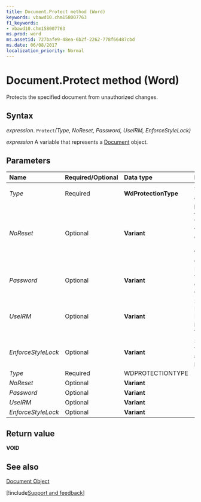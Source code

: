 ```yaml
---
title: Document.Protect method (Word)
keywords: vbawd10.chm158007763
f1_keywords:
- vbawd10.chm158007763
ms.prod: word
ms.assetid: 727bafe9-48ea-6b2f-2262-778f66487cbd
ms.date: 06/08/2017
localization_priority: Normal
---
```



# Document.Protect method (Word)

Protects the specified document from unauthorized changes.


## Syntax

_expression_. `Protect`_(Type,_ _NoReset,_ _Password,_ _UseIRM,_ _EnforceStyleLock)_

 _expression_ A variable that represents a [Document](./Word.Document.md) object.


## Parameters



|Name|Required/Optional|Data type|Description|
|:-----|:-----|:-----|:-----|
|||||
| _Type_|Required| **WdProtectionType**|The type of protection to apply.|
| _NoReset_|Optional|**Variant**| **False** to reset form fields to their default values; **True** to retain the current form field values if the document is protected. If _Type_ is not **wdAllowOnlyFormFields**,  _NoReset_ is ignored.|
| _Password_|Optional|**Variant**|If supplied, the password to be able to edit the document, or to change or remove protection.|
| _UseIRM_|Optional|**Variant**|Specifies whether to use Information Rights Management (IRM) when protecting the document from changes.|
| _EnforceStyleLock_|Optional|**Variant**|Specifies whether formatting restrictions are enforced for a protected document.|
| _Type_|Required|WDPROTECTIONTYPE||
| _NoReset_|Optional|**Variant**||
| _Password_|Optional|**Variant**||
| _UseIRM_|Optional|**Variant**||
| _EnforceStyleLock_|Optional|**Variant**||

## Return value

 **VOID**


## See also


[Document Object](Word.Document.md)

[!include[Support and feedback](~/includes/feedback-boilerplate.md)]

